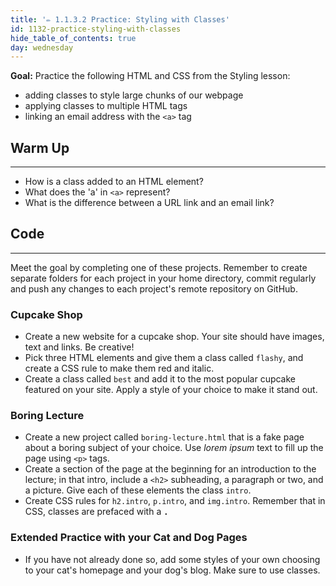 ```yaml
---
title: '✏️ 1.1.3.2 Practice: Styling with Classes'
id: 1132-practice-styling-with-classes
hide_table_of_contents: true
day: wednesday
---
```


**Goal:** Practice the following HTML and CSS from the Styling lesson:

* adding classes to style large chunks of our webpage
* applying classes to multiple HTML tags
* linking an email address with the `<a>` tag

## Warm Up
---

* How is a class added to an HTML element?
* What does the 'a' in `<a>` represent?
* What is the difference between a URL link and an email link?

## Code
---

Meet the goal by completing one of these projects.  Remember to create separate folders for each project in your home directory, commit regularly and push any changes to each project's remote repository on GitHub.

### Cupcake Shop

* Create a new website for a cupcake shop. Your site should have images, text and links. Be creative!
* Pick three HTML elements and give them a class called `flashy`, and create a CSS rule to make them red and italic.
* Create a class called `best` and add it to the most popular cupcake featured on your site. Apply a style of your choice to make it stand out.

### Boring Lecture

* Create a new project called `boring-lecture.html` that is a fake page about a boring subject of your choice. Use _lorem ipsum_ text to fill up the page using `<p>` tags.
* Create a section of the page at the beginning for an introduction to the lecture; in that intro, include a `<h2>` subheading, a paragraph or two, and a picture. Give each of these elements the class `intro`.
* Create CSS rules for `h2.intro`, `p.intro`, and `img.intro`. Remember that in CSS, classes are prefaced with a **`.`**

### Extended Practice with your Cat and Dog Pages

* If you have not already done so, add some styles of your own choosing to your cat's homepage and your dog's blog. Make sure to use classes.

